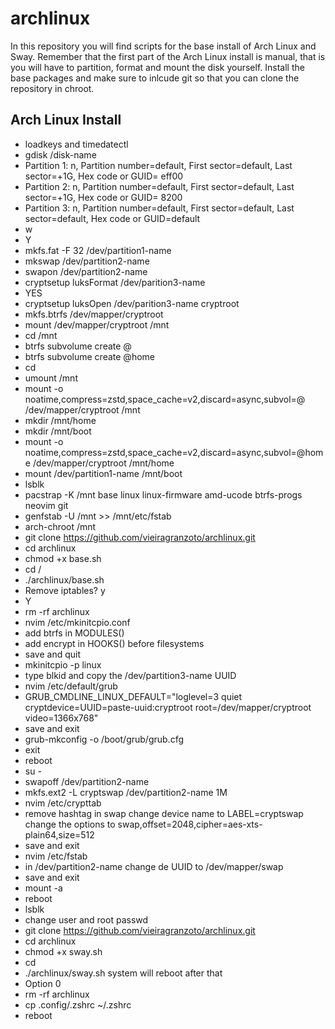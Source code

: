 # archlinux

In this repository you will find scripts for the base install of Arch Linux and Sway.
Remember that the first part of the Arch Linux install is manual, that is you will have to partition, format and mount the disk yourself. Install the base packages and make sure to inlcude git so that you can clone the repository in chroot.

## Arch Linux Install

- loadkeys and timedatectl
- gdisk /disk-name
- Partition 1: n, Partition number=default, First sector=default, Last sector=+1G, Hex code or GUID= eff00
- Partition 2: n, Partition number=default, First sector=default, Last sector=+1G, Hex code or GUID= 8200
- Partition 3: n, Partition number=default, First sector=default, Last sector=default, Hex code or GUID=default
- w
- Y
- mkfs.fat -F 32 /dev/partition1-name
- mkswap /dev/partition2-name
- swapon /dev/partition2-name
- cryptsetup luksFormat /dev/parition3-name
- YES
- cryptsetup luksOpen /dev/parition3-name cryptroot
- mkfs.btrfs /dev/mapper/cryptroot
- mount /dev/mapper/cryptroot /mnt
- cd /mnt
- btrfs subvolume create @
- btrfs subvolume create @home
- cd
- umount /mnt
- mount -o noatime,compress=zstd,space_cache=v2,discard=async,subvol=@ /dev/mapper/cryptroot /mnt
- mkdir /mnt/home
- mkdir /mnt/boot
- mount -o noatime,compress=zstd,space_cache=v2,discard=async,subvol=@home /dev/mapper/cryptroot /mnt/home
- mount /dev/partition1-name /mnt/boot
- lsblk
- pacstrap -K /mnt base linux linux-firmware amd-ucode btrfs-progs neovim git
- genfstab -U /mnt >> /mnt/etc/fstab
- arch-chroot /mnt
- git clone https://github.com/vieiragranzoto/archlinux.git
- cd archlinux
- chmod +x base.sh
- cd /
- ./archlinux/base.sh
- Remove iptables? y
- Y
- rm -rf archlinux
- nvim /etc/mkinitcpio.conf
- add btrfs in MODULES()
- add encrypt in HOOKS() before filesystems
- save and quit
- mkinitcpio -p linux
- type blkid and copy the /dev/partition3-name UUID
- nvim /etc/default/grub
- GRUB_CMDLINE_LINUX_DEFAULT="loglevel=3 quiet cryptdevice=UUID=paste-uuid:cryptroot root=/dev/mapper/cryptroot video=1366x768"
- save and exit
- grub-mkconfig -o /boot/grub/grub.cfg
- exit
- reboot
- su -
- swapoff /dev/partition2-name
- mkfs.ext2 -L cryptswap /dev/partition2-name 1M
- nvim /etc/crypttab
- remove hashtag in swap change device name to LABEL=cryptswap change the options to swap,offset=2048,cipher=aes-xts-plain64,size=512
- save and exit
- nvim /etc/fstab
- in /dev/partition2-name change de UUID to /dev/mapper/swap
- save and exit
- mount -a
- reboot
- lsblk
- change user and root passwd
- git clone https://github.com/vieiragranzoto/archlinux.git
- cd archlinux
- chmod +x sway.sh
- cd 
- ./archlinux/sway.sh system will reboot after that
- Option 0
- rm -rf archlinux
- cp .config/.zshrc ~/.zshrc
- reboot
